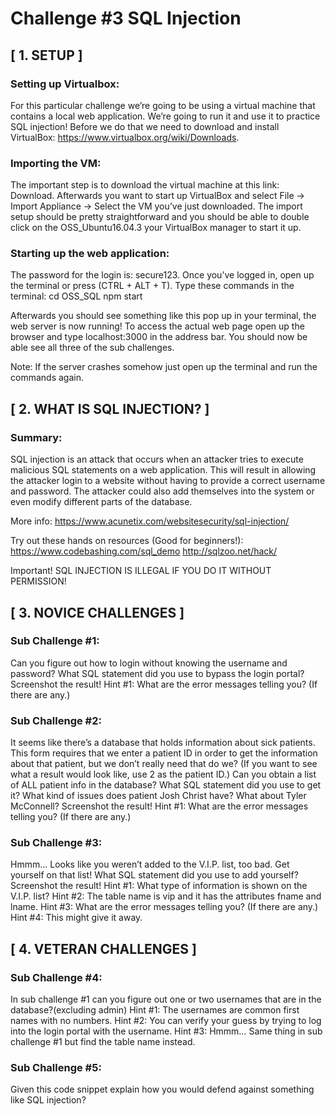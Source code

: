 
# Challenge #3 SQL Injection

## [ 1. SETUP ]

### Setting up Virtualbox:
For this particular challenge we’re going to be using a virtual machine that contains a local web application. We’re going to run it and use it to practice SQL injection! Before we do that we need to download and install VirtualBox: https://www.virtualbox.org/wiki/Downloads.

### Importing the VM: 
The important step is to download the virtual machine at this link: Download. Afterwards you want to start up VirtualBox and select File -> Import Appliance -> Select the VM you’ve just downloaded. The import setup should be pretty straightforward and you should be able to double click on the OSS_Ubuntu16.04.3 your VirtualBox manager to start it up.

### Starting up the web application:
The password for the login is: secure123. Once you’ve logged in, open up the terminal or press (CTRL + ALT + T). Type these commands in the terminal:
cd OSS_SQL
npm start

Afterwards you should see something like this pop up in your terminal, the web server is now running! To access the actual web page open up the browser and type localhost:3000 in the address bar. You should now be able see all three of the sub challenges.

Note: If the server crashes somehow just open up the terminal and run the commands again.


## [ 2. WHAT IS SQL INJECTION? ]

### Summary: 
SQL injection is an attack that occurs when an attacker tries to execute malicious SQL statements on a web application. This will result in allowing the attacker login to a website without having to provide a correct username and password. The attacker could also add themselves into the system or even modify different parts of the database.

More info: https://www.acunetix.com/websitesecurity/sql-injection/

Try out these hands on resources (Good for beginners!): 
https://www.codebashing.com/sql_demo
http://sqlzoo.net/hack/


Important!
SQL INJECTION IS ILLEGAL IF YOU DO IT WITHOUT PERMISSION!

## [ 3. NOVICE CHALLENGES ]

### Sub Challenge #1: 
Can you figure out how to login without knowing the username and password?
What SQL statement did you use to bypass the login portal?
Screenshot the result!
Hint #1: What are the error messages telling you? (If there are any.)

### Sub Challenge #2:
It seems like there’s a database that holds information about sick patients. This form requires that we enter a patient ID in order to get the information about that patient, but we don’t really need that do we? (If you want to see what a result would look like, use 2 as the patient ID.)
Can you obtain a list of ALL patient info in the database?
What SQL statement did you use to get it?
What kind of issues does patient Josh Christ have? What about Tyler McConnell?
Screenshot the result!
Hint #1: What are the error messages telling you? (If there are any.)

### Sub Challenge #3:
Hmmm… Looks like you weren’t added to the V.I.P. list, too bad. 
Get yourself on that list!
What SQL statement did you use to add yourself?
Screenshot the result!
Hint #1: What type of information is shown on the V.I.P. list?
Hint #2: The table name is vip and it has the attributes fname and lname.
Hint #3: What are the error messages telling you? (If there are any.)
Hint #4: This might give it away. 


## [ 4. VETERAN CHALLENGES ]

### Sub Challenge #4:
In sub challenge #1 can you figure out one or two usernames that are in the database?(excluding admin)
Hint #1: The usernames are common first names with no numbers.
Hint #2: You can verify your guess by trying to log into the login portal with the username.
Hint #3: Hmmm…
Same thing in sub challenge #1 but find the table name instead.

### Sub Challenge #5:
Given this code snippet explain how you would defend against something like SQL injection?

